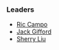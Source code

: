 ### Leaders

* [Ric Campo](https://www.linkedin.com/in/ric-campo-aa91a060/)
* [Jack Gifford](https://www.linkedin.com/in/jack-g-8a9515103/)
* [Sherry Liu](https://www.linkedin.com/in/sherry-liu-25aaa4153/)
